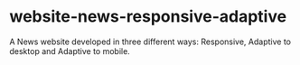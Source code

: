 # website-news-responsive-adaptive
A News website developed in three different ways: Responsive, Adaptive to desktop and Adaptive to mobile. 
